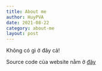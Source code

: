 ```yaml
---
title: About me
author: HuyPVA
date: 2021-08-22
category: about-me
layout: post
---
```


Không có gì ở đây cả!

Source code của website nằm ở [đây](https://github.com/huypva/code-by-example-site)
